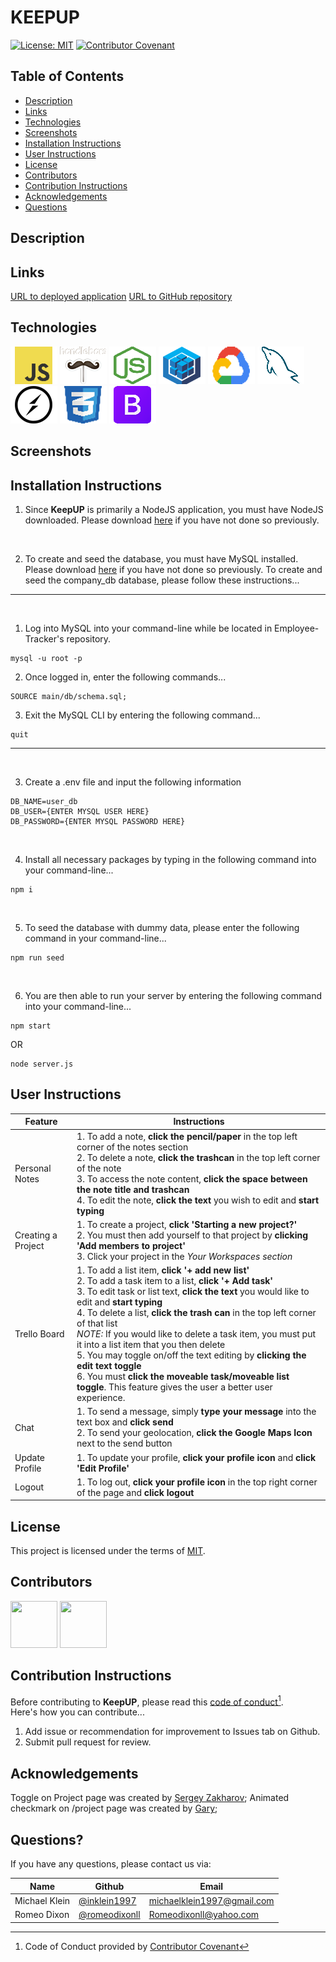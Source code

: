 # KEEPUP
[![License: MIT](https://img.shields.io/badge/License-MIT-yellow.svg)](https://opensource.org/licenses/MIT)
[![Contributor Covenant](https://img.shields.io/badge/Contributor%20Covenant-2.1-4baaaa.svg)](code_of_conduct.md)



## Table of Contents
- [Description](#Description)
- [Links](#Links)
- [Technologies](#Technologies)
- [Screenshots](#Screenshots)
- [Installation Instructions](#Installation-Instructions)
- [User Instructions](#User-Instructions)
- [License](#License)
- [Contributors](#Contributors)
- [Contribution Instructions](#Contribution-Instructions)
- [Acknowledgements](#Acknowledgements)
- [Questions](#Questions)

## Description

## Links
[URL to deployed application]()
[URL to GitHub repository](https://github.com/inklein1997/ProManj)

## Technologies
![Javascript logo](/assets/img/javascript-logo.png)
![Handlebars logo](/assets/img/handlebars-logo.png)
![NodeJS logo](/assets/img/nodejs-logo.png)
![Sequelize logo](/assets/img/sequelize-logo.png)
![Google Platform Services logo](/assets/img/google-platform-logo.png)
![mySQL logo](/assets/img/mySQL-logo.png)
![socket.io logo](/assets/img/socket.io-logo.png)
![CSS3 logo](/assets/img/css3-logo.png)
![Bootstrap logo](/assets/img/bootstrap-logo.png)

## Screenshots

## Installation Instructions

1. Since **KeepUP** is primarily a NodeJS application, you must have NodeJS downloaded. Please download [here](https://nodejs.org/en/download/) if you have not done so previously.

<br>

2. To create and seed the database, you must have MySQL installed.  Please download [here](https://www.mysql.com/downloads/) if you have not done so previously.  To create and seed the company_db database, please follow these instructions...
<hr>
<br>

1. Log into MySQL into your command-line while be located in Employee-Tracker's repository.
```
mysql -u root -p
```
2. Once logged in, enter the following commands...
```
SOURCE main/db/schema.sql;
```
3. Exit the MySQL CLI by entering the following command...
```
quit
```

<hr>
<br>

3. Create a .env file and input the following information
```
DB_NAME=user_db
DB_USER={ENTER MYSQL USER HERE}
DB_PASSWORD={ENTER MYSQL PASSWORD HERE}
```

<br>

4. Install all necessary packages by typing in the following command into your command-line...
```
npm i
```
<br>

5. To seed the database with dummy data, please enter the following command in your command-line...
```
npm run seed
```
<br>

6. You are then able to run your server by entering the following command into your command-line...
```
npm start
```
OR
```
node server.js
```

## User Instructions

| Feature | Instructions |
| ----------- | ----------- |
| Personal Notes | 1. To add a note, **click the pencil/paper** in the top left corner of the notes section  <br> 2. To delete a note, **click the trashcan** in the top left corner of the note <br> 3. To access the note content, **click the space between the note title and trashcan** <br> 4. To edit the note, **click the text** you wish to edit and **start typing** |
| Creating a Project | 1. To create a project, **click 'Starting a new project?'** <br> 2. You must then add yourself to that project by **clicking 'Add members to project'** <br> 3. Click your project in the *Your Workspaces section* |
| Trello Board | 1. To add a list item, **click '+ add new list'** <br> 2. To add a task item to a list, **click '+ Add task'** <br> 3. To edit task or list text, **click the text** you would like to edit and **start typing** <br> 4. To delete a list, **click the trash can** in the top left corner of that list <br> *NOTE:* If you would like to delete a task item, you must put it into a list item that you then delete <br> 5. You may toggle on/off the text editing by **clicking the edit text toggle** <br> 6. You must **click the moveable task/moveable list toggle**.  This feature gives the user a better user experience. |
| Chat | 1. To send a message, simply **type your message** into the text box and **click send** <br> 2. To send your geolocation, **click the Google Maps Icon** next to the send button |
| Update Profile | 1. To update your profile, **click your profile icon** and **click 'Edit Profile'** |
| Logout | 1. To log out, **click your profile icon** in the top right corner of the page and **click logout** |



## License

This project is licensed under the terms of [MIT](https://opensource.org/licenses/MIT).

## Contributors

[<img src="https://avatars.githubusercontent.com/u/93157433?v=4" width="75" height="75">](https://github.com/inklein1997)
[<img src="https://avatars.githubusercontent.com/u/95494071?v=4" width="75" height="75">](https://github.com/romeodixonll)

## Contribution Instructions

Before contributing to **KeepUP**, please read this [code of conduct](code_of_conduct.md)[^1].<br>
Here's how you can contribute...
1. Add issue or recommendation for improvement to Issues tab on Github.
2. Submit pull request for review.

## Acknowledgements

Toggle on Project page was created by [Sergey Zakharov](https://codepen.io/Multiple-Illusionsi/pen/PoYvydd);
Animated checkmark on /project page was created by [Gary](https://codepen.io/gbuddell/pen/KwoRLX);

## Questions?

If you have any questions, please contact us via:

| Name | Github | Email |
| ----------- | ----------- | ----------- |
| Michael Klein | [@inklein1997](https://github.com/inklein1997) | michaelklein1997@gmail.com |
| Romeo Dixon | [@romeodixonll](https://github.com/romeodixonll) | Romeodixonll@yahoo.com|


[^1]: Code of Conduct provided by [Contributor Covenant](https://www.contributor-covenant.org/)
